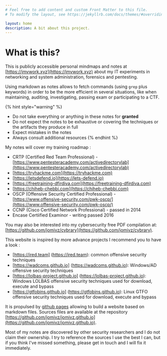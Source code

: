 ```yaml
---
# Feel free to add content and custom Front Matter to this file.
# To modify the layout, see https://jekyllrb.com/docs/themes/#overriding-theme-defaults

layout: home
description: A bit about this project.
---
```


# What is this?

This is publicly accessible personal mindmaps and notes at [https://jmvwork.xyz](https://jmvwork.xyz) about my IT experiments in networking and system administration, forensics and pentesting.

Using markdown as notes allows to fetch commands (using ```grep``` plus keywords) in order to be the more efficient in several situations, like when maintaining, auditing, investigating, passing exam or participating to a CTF.

{% hint style="warning" %}
* Do not take everything or anything in these notes for **granted** 
* Do not expect the notes to be exhaustive or covering the techniques or the artifacts they produce in full
* Expect mistakes in the notes
* Always consult additional resources
{% endhint %}

My notes will cover my training roadmap :
* CRTP (Certified Red Team Professional) - [https://www.pentesteracademy.com/activedirectorylab](https://www.pentesteracademy.com/activedirectorylab)
* [https://tryhackme.com](https://tryhackme.com)
* [https://letsdefend.io](https://lets-defend.io)
* [https://freetraining-dfirdiva.com](https://freetraining-dfirdiva.com)
* [https://chiheb-chebbi.com](https://chiheb-chebbi.com)
* OSCP (Offensive Security Certified Professional) - [https://www.offensive-security.com/pwk-oscp/](https://www.offensive-security.com/pwk-oscp/)
* CCNP (Cisco Certified Network Professional) - passed in 2014
* Encase Certiified Examinor - writing passed 2016

You may also be interested into my cybersecurity free PDF compilation at: [https://github.com/jomivz/cybrary](https://github.com/jomivz/cybrary).

This website is inspired by more advance projects I recommend you to have a look :
* [https://ired.team] (https://ired.team): common offensive security techniques
* [https://wadcoms.github.io] (https://wadcoms.github.io): Windows/AD offensive security techniques
* [https://lolbas-project.github.io] (https://lolbas-project.github.io): Windows LOLBAS offensive security techniques used for download, execute and bypass 
* [https://gtfobins.github.io] (https://gtfobins.github.io): Linux GTFO offensive security techniques used for download, execute and bypass

It is propulsed by [github pages](https://pages.github.com/) allowing to build a website based on markdown files.
Sources files are available at the repository [https://github.com/jomivz/jomivz.github.io](https://github.com/jomivz/jomivz.github.io). 

Most of my notes are discovered by other security researchers and I do not claim their ownership. I try to reference the sources I use the best I can, but if you think I've missed something, please get in touch and I will fix it immediately.
